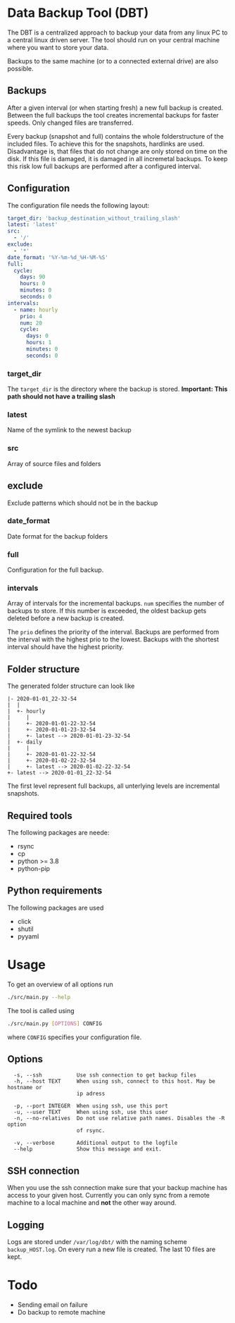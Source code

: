 # Data Backup Tool (DBT)

The DBT is a centralized approach to backup your data from any linux PC to a central linux driven server.
The tool should run on your central machine where you want to store your data.

Backups to the same machine (or to a connected external drive) are also possible.

## Backups
After a given interval (or when starting fresh) a new full backup is created.
Between the full backups the tool creates incremental backups for faster speeds. Only changed files are transferred.

Every backup (snapshot and full) contains the whole folderstructure of the included files.
To achieve this for the snapshots, hardlinks are used.
Disadvantage is, that files that do not change are only stored on time on the disk.
If this file is damaged, it is damaged in all incremetal backups.
To keep this risk low full backups are performed after a configured interval.

## Configuration
The configuration file needs the following layout:
```yaml
target_dir: 'backup_destination_without_trailing_slash'
latest: 'latest'
src:
  - '/'
exclude:
  - '*'
date_format: '%Y-%m-%d_%H-%M-%S'
full:
  cycle:
    days: 90
    hours: 0
    minutes: 0
    seconds: 0
intervals:
  - name: hourly
    prio: 4
    num: 20
    cycle:
      days: 0
      hours: 1
      minutes: 0
      seconds: 0
```
### target_dir
The `target_dir` is the directory where the backup is stored.
**Important: This path should not have a trailing slash**

### latest
Name of the symlink to the newest backup

### src
Array of source files and folders

## exclude
Exclude patterns which should not be in the backup

### date_format
Date format for the backup folders

### full
Configuration for the full backup.

### intervals
Array of intervals for the incremental backups.
`num` specifies the number of backups to store.
If this number is exceeded, the oldest backup gets deleted before a new backup is created.

The `prio` defines the priority of the interval.
Backups are performed from the interval with the highest prio to the lowest.
Backups with the shortest interval should have the highest priority.

## Folder structure
The generated folder structure can look like
```
|- 2020-01-01_22-32-54
|  |
|  +- hourly
|     |
|     +- 2020-01-01-22-32-54
|     +- 2020-01-01-23-32-54
|     +- latest --> 2020-01-01-23-32-54
|  +- daily
|     |
|     +- 2020-01-01-22-32-54
|     +- 2020-01-02-22-32-54
|     +- latest --> 2020-01-02-22-32-54
+- latest --> 2020-01-01_22-32-54
```
The first level represent full backups, all unterlying levels are incremental snapshots.

## Required tools
The following packages are neede:
- rsync
- cp
- python >= 3.8
- python-pip

## Python requirements
The following packages are used
- click
- shutil
- pyyaml

# Usage
To get an overview of all options run
```sh
./src/main.py --help
```
The tool is called using
```sh
./src/main.py [OPTIONS] CONFIG
```
where `CONFIG` specifies your configuration file.

## Options
```
  -s, --ssh           Use ssh connection to get backup files
  -h, --host TEXT     When using ssh, connect to this host. May be hostname or
                      ip adress

  -p, --port INTEGER  When using ssh, use this port
  -u, --user TEXT     When using ssh, use this user
  -n, --no-relatives  Do not use relative path names. Disables the -R option
                      of rsync.

  -v, --verbose       Additional output to the logfile
  --help              Show this message and exit.
```

## SSH connection
When you use the ssh connection make sure that your backup machine has access to your given host.
Currently you can only sync from a remote machine to a local machine and **not** the other way around.

## Logging
Logs are stored under `/var/log/dbt/` with the naming scheme `backup_HOST.log`.
On every run a new file is created. The last 10 files are kept.

# Todo
- Sending email on failure
- Do backup to remote machine

